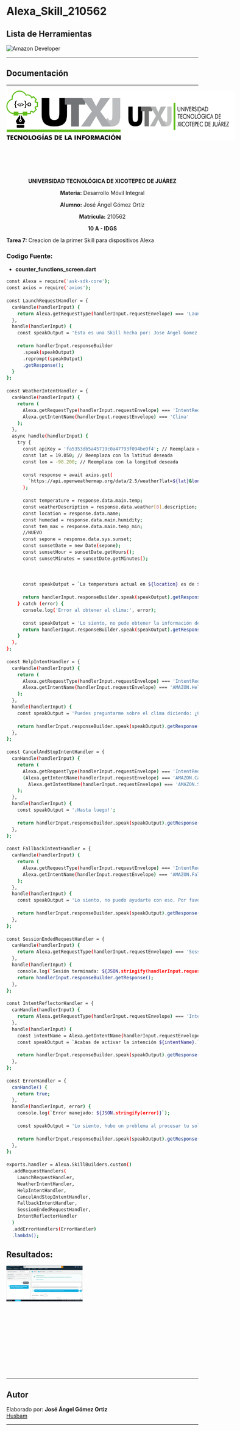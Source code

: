 # **Alexa_Skill_210562**

## **Lista de Herramientas**

![Amazon Developer](https://img.shields.io/badge/Amazon_Developer-232F3E?style=for-the-badge&logo=amazon&logoColor=white)

---
## **Documentación**
---
<div style="display: flex; justify-content: space-between;">
    <img align="left" src="img/LOGO TIC (4).png?raw=true" alt="Logo 1" width="300"; />
    <img align="right" src="img/LOGO UTXJ PNG.png?raw=true" alt="Logo 2" width="300";/>
</div><br><br><br><br><br>

<div style="text-align: center;">
    <p><strong>UNIVERSIDAD TECNOLÓGICA DE XICOTEPEC DE JUÁREZ</strong></p>
    <p><strong>Materia:</strong> Desarrollo Móvil Integral</p>
    <p><strong>Alumno:</strong> José Ángel Gómez Ortiz</p>
    <p><strong>Matricula:</strong> 210562</p>
    <p><strong>10 A - IDGS</strong></p>
</div>

**Tarea 7:** Creacion de la primer Skill para dispositivos Alexa  

### **Codigo Fuente:**
- **counter_functions_screen.dart**
```bash
const Alexa = require('ask-sdk-core');
const axios = require('axios');

const LaunchRequestHandler = {
  canHandle(handlerInput) {
    return Alexa.getRequestType(handlerInput.requestEnvelope) === 'LaunchRequest';
  },
  handle(handlerInput) {
    const speakOutput = 'Esta es una Skill hecha por: Jose Angel Gomez Ortiz. Dime en que puedo ayudarte';

    return handlerInput.responseBuilder
      .speak(speakOutput)
      .reprompt(speakOutput)
      .getResponse();
  }
};

const WeatherIntentHandler = {
  canHandle(handlerInput) {
    return (
      Alexa.getRequestType(handlerInput.requestEnvelope) === 'IntentRequest' &&
      Alexa.getIntentName(handlerInput.requestEnvelope) === 'Clima'
    );
  },
  async handle(handlerInput) {
    try {
      const apiKey = 'fa5353db5a45719c0a47793f094be0f4'; // Reemplaza con tu clave de API de OpenWeatherMap
      const lat = 19.050; // Reemplaza con la latitud deseada
      const lon = -98.200; // Reemplaza con la longitud deseada

      const response = await axios.get(
        `https://api.openweathermap.org/data/2.5/weather?lat=${lat}&lon=${lon}&appid=${apiKey}&units=metric&lang=es`
      );

      const temperature = response.data.main.temp;
      const weatherDescription = response.data.weather[0].description;
      const location = response.data.name;
      const humedad = response.data.main.humidity;
      const tem_max = response.data.main.temp_min;
      //NUEVO
      const sepone = response.data.sys.sunset;
      const sunsetDate = new Date(sepone);
      const sunsetHour = sunsetDate.getHours();
      const sunsetMinutes = sunsetDate.getMinutes();

      

      const speakOutput = `La temperatura actual en ${location} es de ${temperature} grados Celsius y la humedad es de ${humedad} y el sol se oculta a las ${sunsetHour}:${sunsetMinutes}.`;

      return handlerInput.responseBuilder.speak(speakOutput).getResponse();
    } catch (error) {
      console.log('Error al obtener el clima:', error);

      const speakOutput = 'Lo siento, no pude obtener la información del clima en este momento.';
      return handlerInput.responseBuilder.speak(speakOutput).getResponse();
    }
  },
};

const HelpIntentHandler = {
  canHandle(handlerInput) {
    return (
      Alexa.getRequestType(handlerInput.requestEnvelope) === 'IntentRequest' &&
      Alexa.getIntentName(handlerInput.requestEnvelope) === 'AMAZON.HelpIntent'
    );
  },
  handle(handlerInput) {
    const speakOutput = 'Puedes preguntarme sobre el clima diciendo: ¿Cuál es el clima actual?';

    return handlerInput.responseBuilder.speak(speakOutput).getResponse();
  },
};

const CancelAndStopIntentHandler = {
  canHandle(handlerInput) {
    return (
      Alexa.getRequestType(handlerInput.requestEnvelope) === 'IntentRequest' &&
      (Alexa.getIntentName(handlerInput.requestEnvelope) === 'AMAZON.CancelIntent' ||
        Alexa.getIntentName(handlerInput.requestEnvelope) === 'AMAZON.StopIntent')
    );
  },
  handle(handlerInput) {
    const speakOutput = '¡Hasta luego!';

    return handlerInput.responseBuilder.speak(speakOutput).getResponse();
  },
};

const FallbackIntentHandler = {
  canHandle(handlerInput) {
    return (
      Alexa.getRequestType(handlerInput.requestEnvelope) === 'IntentRequest' &&
      Alexa.getIntentName(handlerInput.requestEnvelope) === 'AMAZON.FallbackIntent'
    );
  },
  handle(handlerInput) {
    const speakOutput = 'Lo siento, no puedo ayudarte con eso. Por favor, inténtalo de nuevo.';

    return handlerInput.responseBuilder.speak(speakOutput).getResponse();
  },
};

const SessionEndedRequestHandler = {
  canHandle(handlerInput) {
    return Alexa.getRequestType(handlerInput.requestEnvelope) === 'SessionEndedRequest';
  },
  handle(handlerInput) {
    console.log(`Sesión terminada: ${JSON.stringify(handlerInput.requestEnvelope)}`);
    return handlerInput.responseBuilder.getResponse();
  },
};

const IntentReflectorHandler = {
  canHandle(handlerInput) {
    return Alexa.getRequestType(handlerInput.requestEnvelope) === 'IntentRequest';
  },
  handle(handlerInput) {
    const intentName = Alexa.getIntentName(handlerInput.requestEnvelope);
    const speakOutput = `Acabas de activar la intención ${intentName}.`;

    return handlerInput.responseBuilder.speak(speakOutput).getResponse();
  },
};

const ErrorHandler = {
  canHandle() {
    return true;
  },
  handle(handlerInput, error) {
    console.log(`Error manejado: ${JSON.stringify(error)}`);

    const speakOutput = 'Lo siento, hubo un problema al procesar tu solicitud. Por favor, inténtalo de nuevo.';

    return handlerInput.responseBuilder.speak(speakOutput).getResponse();
  },
};

exports.handler = Alexa.SkillBuilders.custom()
  .addRequestHandlers(
    LaunchRequestHandler,
    WeatherIntentHandler,
    HelpIntentHandler,
    CancelAndStopIntentHandler,
    FallbackIntentHandler,
    SessionEndedRequestHandler,
    IntentReflectorHandler
  )
  .addErrorHandlers(ErrorHandler)
  .lambda();


```




## Resultados:
<div style="display: flex; justify-content: space-between;">
    <img align="center" src="img/resultados/image.png?raw=true" alt="image" width="200"; />
</div><br><br><br><br><br><br><br><br><br><br><br>

---


## **Autor**

Elaborado por: **José Ángel Gómez Ortiz**  
[Husbam](https://github.com/Husbam)

---
